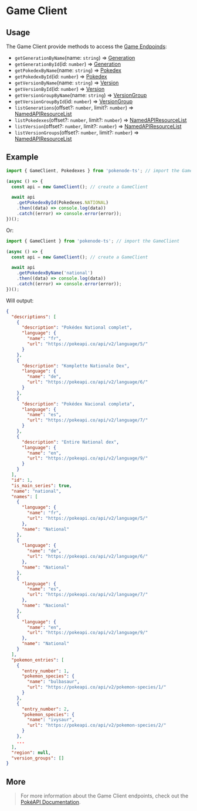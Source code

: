 # Game Client

## Usage

The Game Client provide methods to access the [Game Endpoinds](https://pokeapi.co/docs/v2#games-section):

- `getGenerationByName`(name: `string`) => [Generation](/game-typings?id=generation)
- `getGenerationById`(id: `number`) => [Generation](/game-typings?id=generation)
- `getPokedexByName`(name: `string`) => [Pokedex](/game-typings?id=pokedex)
- `getPokedexById`(id: `number`) => [Pokedex](/game-typings?id=pokedex)
- `getVersionByName`(name: `string`) => [Version](/game-typings?id=version)
- `getVersionById`(id: `number`) => [Version](/game-typings?id=version)
- `getVersionGroupByName`(name: `string`) => [VersionGroup](/game-typings?id=version-group)
- `getVersionGroupById`(id: `number`) => [VersionGroup](/game-typings?id=version-group)
- `listGenerations`(offset?: `number`, limit?: `number`) => [NamedAPIResourceList](typings/common-typings?id=named-api-resource-list)
- `listPokedexes`(offset?: `number`, limit?: `number`) => [NamedAPIResourceList](typings/common-typings?id=named-api-resource-list)
- `listVersion`(offset?: `number`, limit?: `number`) => [NamedAPIResourceList](typings/common-typings?id=named-api-resource-list)
- `listVersionGroups`(offset?: `number`, limit?: `number`) => [NamedAPIResourceList](typings/common-typings?id=named-api-resource-list)

## Example

```js
import { GameClient, Pokedexes } from 'pokenode-ts'; // import the GameClient and the Pokedexes enum

(async () => {
  const api = new GameClient(); // create a GameClient

  await api
    .getPokedexById(Pokedexes.NATIONAL)
    .then((data) => console.log(data))
    .catch((error) => console.error(error));
})();
```

Or:

```js
import { GameClient } from 'pokenode-ts'; // import the GameClient

(async () => {
  const api = new GameClient(); // create a GameClient

  await api
    .getPokedexByName('national')
    .then((data) => console.log(data))
    .catch((error) => console.error(error));
})();
```

Will output:

```json
{
  "descriptions": [
    {
      "description": "Pokédex National complet",
      "language": {
        "name": "fr",
        "url": "https://pokeapi.co/api/v2/language/5/"
      }
    },
    {
      "description": "Komplette Nationale Dex",
      "language": {
        "name": "de",
        "url": "https://pokeapi.co/api/v2/language/6/"
      }
    },
    {
      "description": "Pokédex Nacional completa",
      "language": {
        "name": "es",
        "url": "https://pokeapi.co/api/v2/language/7/"
      }
    },
    {
      "description": "Entire National dex",
      "language": {
        "name": "en",
        "url": "https://pokeapi.co/api/v2/language/9/"
      }
    }
  ],
  "id": 1,
  "is_main_series": true,
  "name": "national",
  "names": [
    {
      "language": {
        "name": "fr",
        "url": "https://pokeapi.co/api/v2/language/5/"
      },
      "name": "National"
    },
    {
      "language": {
        "name": "de",
        "url": "https://pokeapi.co/api/v2/language/6/"
      },
      "name": "National"
    },
    {
      "language": {
        "name": "es",
        "url": "https://pokeapi.co/api/v2/language/7/"
      },
      "name": "Nacional"
    },
    {
      "language": {
        "name": "en",
        "url": "https://pokeapi.co/api/v2/language/9/"
      },
      "name": "National"
    }
  ],
  "pokemon_entries": [
    {
      "entry_number": 1,
      "pokemon_species": {
        "name": "bulbasaur",
        "url": "https://pokeapi.co/api/v2/pokemon-species/1/"
      }
    },
    {
      "entry_number": 2,
      "pokemon_species": {
        "name": "ivysaur",
        "url": "https://pokeapi.co/api/v2/pokemon-species/2/"
      }
    },
    ...
  ],
  "region": null,
  "version_groups": []
}
```

## More

> For more information about the Game Client endpoints, check out the [PokéAPI Documentation](https://pokeapi.co/docs/v2#games-section).
